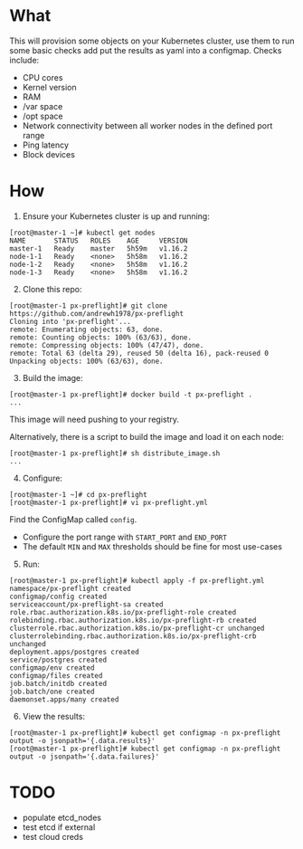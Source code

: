 # What

This will provision some objects on your Kubernetes cluster, use them to run some basic checks add put the results as yaml into a configmap. Checks include:
 * CPU cores
 * Kernel version
 * RAM
 * /var space
 * /opt space
 * Network connectivity between all worker nodes in the defined port range
 * Ping latency
 * Block devices

# How

1. Ensure your Kubernetes cluster is up and running:
```
[root@master-1 ~]# kubectl get nodes
NAME       STATUS   ROLES    AGE     VERSION
master-1   Ready    master   5h59m   v1.16.2
node-1-1   Ready    <none>   5h58m   v1.16.2
node-1-2   Ready    <none>   5h58m   v1.16.2
node-1-3   Ready    <none>   5h58m   v1.16.2
```

2. Clone this repo:
```
[root@master-1 px-preflight]# git clone https://github.com/andrewh1978/px-preflight
Cloning into 'px-preflight'...
remote: Enumerating objects: 63, done.
remote: Counting objects: 100% (63/63), done.
remote: Compressing objects: 100% (47/47), done.
remote: Total 63 (delta 29), reused 50 (delta 16), pack-reused 0
Unpacking objects: 100% (63/63), done.
```

3. Build the image:
```
[root@master-1 px-preflight]# docker build -t px-preflight .
...
```
This image will need pushing to your registry.

Alternatively, there is a script to build the image and load it on each node:
```
[root@master-1 px-preflight]# sh distribute_image.sh
...
```

4. Configure:
```
[root@master-1 ~]# cd px-preflight
[root@master-1 px-preflight]# vi px-preflight.yml
```
Find the ConfigMap called `config`.
 * Configure the port range with `START_PORT` and `END_PORT`
 * The default `MIN` and `MAX` thresholds should be fine for most use-cases

5. Run:
```
[root@master-1 px-preflight]# kubectl apply -f px-preflight.yml
namespace/px-preflight created
configmap/config created
serviceaccount/px-preflight-sa created
role.rbac.authorization.k8s.io/px-preflight-role created
rolebinding.rbac.authorization.k8s.io/px-preflight-rb created
clusterrole.rbac.authorization.k8s.io/px-preflight-cr unchanged
clusterrolebinding.rbac.authorization.k8s.io/px-preflight-crb unchanged
deployment.apps/postgres created
service/postgres created
configmap/env created
configmap/files created
job.batch/initdb created
job.batch/one created
daemonset.apps/many created
```

6. View the results:
```
[root@master-1 px-preflight]# kubectl get configmap -n px-preflight output -o jsonpath='{.data.results}'
[root@master-1 px-preflight]# kubectl get configmap -n px-preflight output -o jsonpath='{.data.failures}'
```

# TODO

 * populate etcd_nodes
 * test etcd if external
 * test cloud creds
